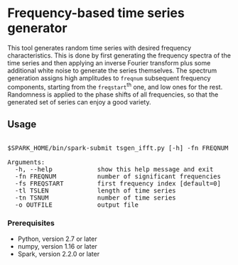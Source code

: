 # Frequency-based time series generator

This tool generates random time series with desired frequency characteristics. This is done by first generating the frequency spectra of the time series and then applying an inverse Fourier transform plus some additional white noise to generate the series themselves. The spectrum generation assigns high amplitudes to `freqnum` subsequent frequency components, starting  from  the `freqstart`<sup>th</sup> one,  and  low  ones  for the rest. Randomness is applied to the phase shifts of all frequencies, so that the generated set of series can enjoy a good variety.

## Usage
<pre>

$SPARK_HOME/bin/spark-submit tsgen_ifft.py [-h] -fn FREQNUM [-fs FREQSTART] -tl TSLEN -tn TSNUM -o OUTFILE

Arguments:
  -h, --help            show this help message and exit
  -fn FREQNUM           number of significant frequencies
  -fs FREQSTART         first frequency index [default=0]
  -tl TSLEN             length of time series
  -tn TSNUM             number of time series
  -o OUTFILE            output file
</pre>

### Prerequisites

- Python, version 2.7 or later
- numpy, version 1.16 or later
- Spark, version 2.2.0 or later

